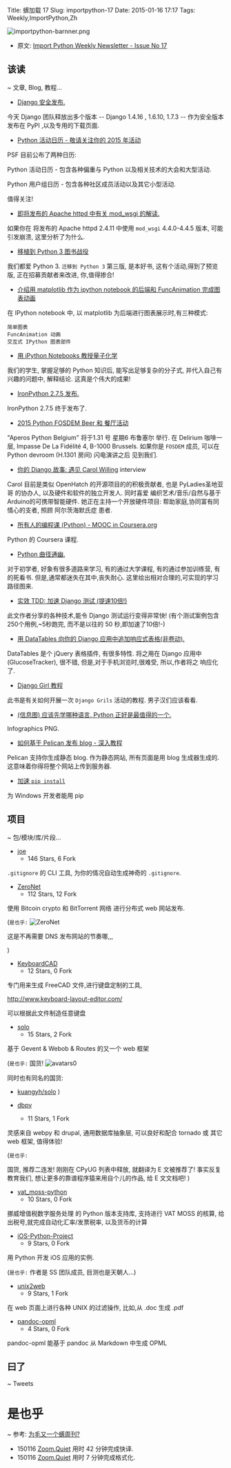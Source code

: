 Title: 蠎加载 17
Slug: importpython-17
Date: 2015-01-16 17:17
Tags: Weekly,ImportPython,Zh 

![importpython-barnner.png](http://zoomq.qiniudn.com/ZQCollection/snap/importpython-barnner.png?imageView2/2/h/210)


- 原文: [Import Python Weekly Newsletter - Issue No 17](http://importpython.com/newsletter/no/17/)


## 该读
~ 文章, Blog, 教程...

- [Django 安全发布.](https://www.djangoproject.com/weblog/2015/jan/13/security/)

今天 Django 团队释放出多个版本
-- Django 1.4.16 , 1.6.10, 1.7.3
-- 作为安全版本发布在 PyPI ,以及专用的下载页面.

- [Python 活动日历 - 敬请关注你的 2015 年活动](http://feedproxy.google.com/~r/PythonSoftwareFoundationNews/~3/iRT_FYnRNbs/python-events-calendars-please-submit.html)

PSF 目前公布了两种日历:

Python 活动日历 - 包含各种偏重与 Python 以及相关技术的大会和大型活动.

Python 用户组日历 - 包含各种社区成员活动以及其它小型活动.

值得关注!

- [即将发布的 Apache httpd 中有关 mod_wsgi 的解读.](http://blog.dscpl.com.au/2015/01/important-modwsgi-information-about.html)


如果你在 将发布的 Apache httpd 2.4.11 中使用
`mod_wsgi` 4.4.0-4.4.5 版本,
可能引发崩溃,
这里分析了为什么.

- [移植到 Python 3 图书战役](http://www.reddit.com/r/Python/comments/2sed0g/porting_to_python_3_book_campaign/)

我们都爱 Python 3.
`迁移到 Python 3`
第三版,
是本好书,
这有个活动,得到了预览版,
正在招募贡献者来改进,
你,值得掺合!

- [介绍用 matplotlib 作为 ipython notebook 的后端和 FuncAnimation 完成图表动画](http://www.reddit.com/r/Python/comments/2s9203/summary_of_matplotlib_backends_in_ipython/)

在 IPython notebook 中,
以 matplotlib 为后端进行图表展示时,有三种模式:

    简单图表
    FuncAnimation 动画
    交互式 IPython 图表部件



- [用 iPython Notebooks 教授量子化学](http://tmarkovich.com/2015/01/11/teaching-quantum-chemistry-with-ipython/)

我们的学生,
掌握足够的 Python 知识后,
能写出足够复杂的分子式, 
并代入自己有兴趣的问题中, 解释结论.
这真是个伟大的成果!

- [IronPython 2.7.5 发布.](http://feedproxy.google.com/~r/PythonInsider/~3/eb3JkcqpXBQ/ironpython-275-released.html)

IronPython 2.7.5 终于发布了.

- [2015 Python FOSDEM Beer 和 餐厅活动](http://doodle.com/ngdeesgbr6dcx3f5)

"Aperos Python Belgium" 将于1.31 号 星期6 布鲁塞尔 举行.
在 Delirium 咖啡一层,
Impasse De La Fidélité 4, B-1000 Brussels.
如果你是 `FOSDEM` 成员,
可以在  Python devroom (H.1301 房间) 
闪电演讲之后
见到我们.

- [你的 Django 故事: 遇见 Carol Willing](http://blog.djangogirls.org/post/107597215478)
interview

Carol 目前是类似 OpenHatch 的开源项目的的积极贡献者,
也是 PyLadies圣地亚哥 的协办人,
以及硬件和软件的独立开发人.
同时喜爱 编织艺术/音乐/自然与基于Arduino的可携带智能硬件.
她正在主持一个开放硬件项目:
帮助家庭,协同富有同情心的支者,
照顾 阿尔茨海默氏症 患者.

- [所有人的编程课 (Python) - MOOC in Coursera.org](https://www.coursera.org/course/pythonlearn)

Python 的 Coursera 课程.

- [Python 曲径通幽.](http://www.reddit.com/r/Python/comments/2sbs39/the_winding_path_toward_python_proficiency/)

对于初学者,
好象有很多道路来学习,
有的通过大学课程,
有的通过参加训练营,
有的死看书.
但是,通常都迷失在其中,丧失耐心.
这里给出相对合理的,可实现的学习路径图来.


- [实效 TDD: 加速 Django 测试 (提速10倍!)](http://www.daveoncode.com/2013/09/23/effective-tdd-tricks-to-speed-up-django-tests-up-to-10x-faster/)

此文作者分享的各种技术,能令 Django 测试运行变得非常快!
(有个测试案例包含250个用例,~5秒跑完, 而不是以往的 50 秒,即加速了10倍!-)


- [用 DataTables 向你的 Django 应用中追加响应式表格(非卷动).](https://www.calazan.com/adding-responsive-tables-no-scrollbars-to-your-django-app-with-datatables/#.VLXnvK3oNSc.reddit)

DataTables 是个 jQuery 表格插件,
有很多特性.
将之用在 Django 应用中(GlucoseTracker),
很不错,
但是,对于手机浏览时,很难受,
所以,作者将之 响应化了.

- [Django Girl 教程](http://djangogirls.gitbooks.io/djangogirls-tutorial/)


此书是有关如何开展一次 `Django Grils` 活动的教程.
男子汉们应该看看.


- [(信息图) 应该先学哪种语言. Python 正好是最值得的一个.](http://cdn2.carlcheo.com/wp-content/uploads/2014/12/which-programming-language-should-i-learn-first-infographic.png)

Infographics PNG.

- [如何基于 Pelican 发布 blog - 深入教程](http://nafiulis.me/making-a-static-blog-with-pelican.html)

Pelican 支持你生成静态 blog.
作为静态网站,
所有页面是用 blog 生成器生成的.
这意味着你得将整个网站上传到服务器.

- [加速 `pip install`](http://www.reddit.com/r/Python/comments/2s9qit/speedup_pip_install/)


为 Windows 开发者能用 pip


## 项目
~ 包/模块/库/片段...

- [joe](https://github.com/karan/joe)
    - 146 Stars, 6 Fork


`.gitignore` 的 CLI 工具,
为你的情况自动生成神奇的 `.gitignore`.

- [ZeroNet](https://github.com/HelloZeroNet/ZeroNet)
    - 112 Stars, 12 Fork

使用 Bitcoin crypto 和 BitTorrent 网络
进行分布式 web 网站发布.

(`是也乎:`
![ZeroNet](https://camo.githubusercontent.com/6bfe0288417433decc2c126bfa21c64b7ae53fb3/687474703a2f2f692e696d6775722e636f6d2f51615a6855436b2e706e67)

这是不再需要 DNS 发布网站的节奏哪,,,

)

- [KeyboardCAD](https://github.com/nstamplecoskie/KeyboardCAD)
    - 12 Stars, 0 Fork

专门用来生成 FreeCAD 文件,进行键盘定制的工具,

http://www.keyboard-layout-editor.com/

可以根据此文件制造任意键盘

- [solo](https://github.com/thomashuang/solo)
    - 15 Stars, 2 Fork

基于 Gevent & Webob & Routes 的又一个 web 框架

(`是也乎:`
国货!
![avatars0](https://avatars0.githubusercontent.com/u/1823391?v=3&s=460)

同时也有同名的国货:

- [kuangyh/solo](https://github.com/kuangyh/solo)
)

- [dbpy](https://github.com/thomashuang/dbpy)
    - 11 Stars, 1 Fork

灵感来自 webpy 和 drupal,
通用数据库抽象层,
可以良好和配合 tornado 或 其它 web 框架,
值得体验!

(`是也乎:`

国货, 推荐二连发!
刚刚在 CPyUG 列表中释放,
就翻译为 E 文被推荐了!
事实反复教育我们,
想让更多的靠谱程序猿来用自个儿的作品,
给 E 文文档吧!
)

- [vat_moss-python](https://github.com/wbond/vat_moss-python)
    - 10 Stars, 0 Fork


挪威增值税数字服务处理
的 Python 版本支持库,
支持进行 VAT MOSS 的核算,
给出税号,就完成自动化汇率/发票税率, 以及货币的计算

- [iOS-Python-Project](https://github.com/clowwindy/iOS-Python-Project)
    - 9 Stars, 0 Fork

用 Python 开发 iOS 应用的实例.

(`是也乎:`
作者是 SS 团队成员,
目测也是天朝人...)

- [unix2web](https://github.com/edouardklein/unix2web)
    - 9 Stars, 1 Fork

在 web 页面上进行各种 UNIX 的过滤操作,
比如,从 .doc 生成 .pdf

- [pandoc-opml](https://github.com/edavis/pandoc-opml)
    - 4 Stars, 0 Fork

pandoc-opml 
能基于 pandoc
从 Markdown 中生成 OPML


## 曰了
~ Tweets


# 是也乎
~ 参考: [为毛又一个蠎周刊?](importpython-why)


- 150116 [Zoom.Quiet](http://zoomquiet.io) 用时 42 分钟完成快译.
- 150116 [Zoom.Quiet](http://zoomquiet.io) 用时 7 分钟完成格式化.
